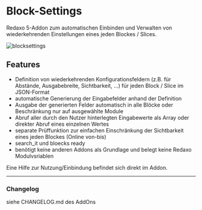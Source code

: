 ﻿Block-Settings
==============

Redaxo 5-Addon zum automatischen Einbinden und Verwalten von wiederkehrenden Einstellungen eines jeden Blockes / Slices.


![blocksettings](https://user-images.githubusercontent.com/4291047/100097706-391d7480-2e5d-11eb-9b44-0f0d2656bb88.jpg)

Features
--------
- Definition von wiederkehrenden Konfigurationsfeldern (z.B. für Abstände, Ausgabebreite, Sichtbarkeit, ...) für jeden Block / Slice im JSON-Format
- automatische Generierung der Eingabefelder anhand der Definition
- Ausgabe der generierten Felder automatisch in alle Blöcke oder Beschränkung nur auf ausgewählte Module
- Abruf aller durch den Nutzer hinterlegten Eingabewerte als Array oder direkter Abruf eines einzelnen Wertes
- separate Prüffunktion zur einfachen Einschränkung der Sichtbarkeit eines jeden Blockes (Online von-bis)
- search_it und bloecks ready
- benötigt keine anderen Addons als Grundlage und belegt keine Redaxo Modulvsriablen

Eine Hilfe zur Nutzung/Einbindung befindet sich direkt im Addon.

-----

### Changelog
siehe CHANGELOG.md des AddOns
